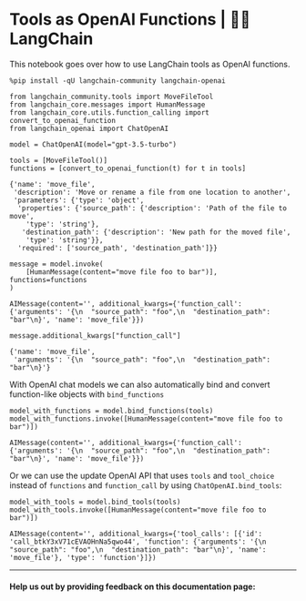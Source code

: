 # Tools as OpenAI Functions | 🦜️🔗 LangChain
This notebook goes over how to use LangChain tools as OpenAI functions.

```
%pip install -qU langchain-community langchain-openai

```


```
from langchain_community.tools import MoveFileTool
from langchain_core.messages import HumanMessage
from langchain_core.utils.function_calling import convert_to_openai_function
from langchain_openai import ChatOpenAI

```


```
model = ChatOpenAI(model="gpt-3.5-turbo")

```


```
tools = [MoveFileTool()]
functions = [convert_to_openai_function(t) for t in tools]

```


```
{'name': 'move_file',
 'description': 'Move or rename a file from one location to another',
 'parameters': {'type': 'object',
  'properties': {'source_path': {'description': 'Path of the file to move',
    'type': 'string'},
   'destination_path': {'description': 'New path for the moved file',
    'type': 'string'}},
  'required': ['source_path', 'destination_path']}}

```


```
message = model.invoke(
    [HumanMessage(content="move file foo to bar")], functions=functions
)

```


```
AIMessage(content='', additional_kwargs={'function_call': {'arguments': '{\n  "source_path": "foo",\n  "destination_path": "bar"\n}', 'name': 'move_file'}})

```


```
message.additional_kwargs["function_call"]

```


```
{'name': 'move_file',
 'arguments': '{\n  "source_path": "foo",\n  "destination_path": "bar"\n}'}

```


With OpenAI chat models we can also automatically bind and convert function-like objects with `bind_functions`

```
model_with_functions = model.bind_functions(tools)
model_with_functions.invoke([HumanMessage(content="move file foo to bar")])

```


```
AIMessage(content='', additional_kwargs={'function_call': {'arguments': '{\n  "source_path": "foo",\n  "destination_path": "bar"\n}', 'name': 'move_file'}})

```


Or we can use the update OpenAI API that uses `tools` and `tool_choice` instead of `functions` and `function_call` by using `ChatOpenAI.bind_tools`:

```
model_with_tools = model.bind_tools(tools)
model_with_tools.invoke([HumanMessage(content="move file foo to bar")])

```


```
AIMessage(content='', additional_kwargs={'tool_calls': [{'id': 'call_btkY3xV71cEVAOHnNa5qwo44', 'function': {'arguments': '{\n  "source_path": "foo",\n  "destination_path": "bar"\n}', 'name': 'move_file'}, 'type': 'function'}]})

```


* * *

#### Help us out by providing feedback on this documentation page: